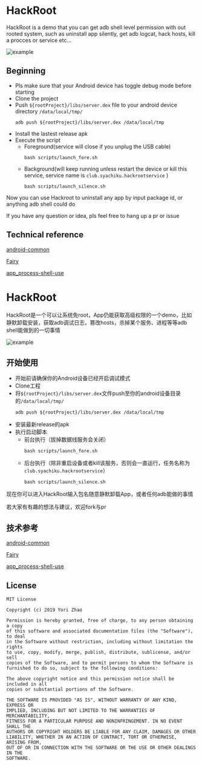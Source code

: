 # HackRoot
HackRoot is a demo that you can get adb shell level permission with out rooted system, such as uninstall app silently, get adb logcat, hack hosts, kill a procces or service etc...  

![example](https://github.com/zjkhiyori/hack-root/blob/master/example/example.gif)

## Beginning
* Pls make sure that your Android device has toggle debug mode before starting
* Clone the project
* Push `${rootProject}/libs/server.dex` file to your android device directory `/data/local/tmp/`
    ```
    adb push ${rootProject}/libs/server.dex /data/local/tmp
    ```
* Install the lastest release apk
* Execute the script
    * Foreground(service will close if you unplug the USB cable)
        ```
        bash scripts/launch_fore.sh 
        ```
    * Background(will keep running unless restart the device or kill this service, service name is `club.syachiku.hackrootservice` )
        ```
        bash scripts/launch_silence.sh 
        ```
        
Now you can use Hackroot to uninstall any app by input package id, or anything adb shell could do

If you have any question or idea, pls feel free to hang up a pr or issue

## Technical reference

[android-common](https://github.com/Trinea/android-common)

[Fairy](https://github.com/Zane96/Fairy)

[app_process-shell-use](https://github.com/gtf35/app_process-shell-use)



# HackRoot
HackRoot是一个可以让系统免root，App仍能获取高级权限的一个demo，比如静默卸载安装，获取adb调试日志，篡改hosts，杀掉某个服务、进程等等adb shell能做到的一切事情

![example](https://github.com/zjkhiyori/hack-root/blob/master/example/example.gif)

## 开始使用
* 开始前请确保你的Android设备已经开启调试模式
* Clone工程
* 将`${rootProject}/libs/server.dex`文件push至你的android设备目录的`/data/local/tmp/`
    ```
    adb push ${rootProject}/libs/server.dex /data/local/tmp
    ```
* 安装最新release的apk
* 执行启动脚本
    * 前台执行（拔掉数据线服务会关闭）
        ```
        bash scripts/launch_fore.sh 
        ```
    * 后台执行（除非重启设备或者kill该服务，否则会一直运行，任务名称为`club.syachiku.hackrootservice`）
        ```
        bash scripts/launch_silence.sh 
        ```
现在你可以进入HackRoot输入包名随意静默卸载App，或者任何adb能做的事情

若大家有有趣的想法与建议，欢迎fork与pr

## 技术参考

[android-common](https://github.com/Trinea/android-common)

[Fairy](https://github.com/Zane96/Fairy)

[app_process-shell-use](https://github.com/gtf35/app_process-shell-use)

## License
```
MIT License

Copyright (c) 2019 Yori Zhao

Permission is hereby granted, free of charge, to any person obtaining a copy
of this software and associated documentation files (the "Software"), to deal
in the Software without restriction, including without limitation the rights
to use, copy, modify, merge, publish, distribute, sublicense, and/or sell
copies of the Software, and to permit persons to whom the Software is
furnished to do so, subject to the following conditions:

The above copyright notice and this permission notice shall be included in all
copies or substantial portions of the Software.

THE SOFTWARE IS PROVIDED "AS IS", WITHOUT WARRANTY OF ANY KIND, EXPRESS OR
IMPLIED, INCLUDING BUT NOT LIMITED TO THE WARRANTIES OF MERCHANTABILITY,
FITNESS FOR A PARTICULAR PURPOSE AND NONINFRINGEMENT. IN NO EVENT SHALL THE
AUTHORS OR COPYRIGHT HOLDERS BE LIABLE FOR ANY CLAIM, DAMAGES OR OTHER
LIABILITY, WHETHER IN AN ACTION OF CONTRACT, TORT OR OTHERWISE, ARISING FROM,
OUT OF OR IN CONNECTION WITH THE SOFTWARE OR THE USE OR OTHER DEALINGS IN THE
SOFTWARE.
```
